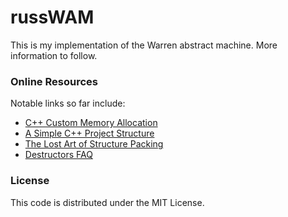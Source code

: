 # russWAM

This is my implementation of the Warren abstract machine. More information to follow. 

### Online Resources

Notable links so far include:

<ul>
<li><a href="http://www.gamedev.net/page/resources/_/technical/general-programming/c-custom-memory-allocation-r3010"> C++ Custom Memory Allocation </a></li>
<li><a href="http://hiltmon.com/blog/2013/07/03/a-simple-c-plus-plus-project-structure/"> A Simple C++ Project Structure </a></li>
<li><a href="http://www.catb.org/esr/structure-packing/"> The Lost Art of Structure Packing </a></li>
<li><a href="https://isocpp.org/wiki/faq/dtors#overview-dtors"> Destructors FAQ </a></li>
</ul>

### License

This code is distributed under the MIT License. 
